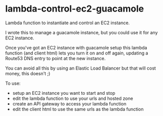 # lambda-control-ec2-guacamole
Lambda function to instantiate and control an EC2 instance.

I wrote this to manage a guacamole instance, but you could use it for any EC2 instance.

Once you've got an EC2 instance with guacamole setup this lambda function (and client html) lets you turn it on and off again, updating a Route53 DNS entry to point at the new instance.

You can avoid all this by using an Elastic Load Balancer but that will cost money, this doesn't ;)

To use:
- setup an EC2 instance you want to start and stop
- edit the lambda function to use your urls and hosted zone
- create an API gateway to access your lambda function
- edit the client html to use the same urls as the lambda function
